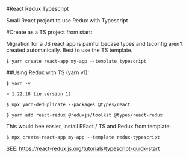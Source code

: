 #React Redux Typescript

Small React project to use Redux with Typescript

#Create as a TS project from start:

Migration for a JS react app is painful becase types and tsconfig aren't created automatically. Best to use the TS template.

```
$ yarn create react-app my-app --template typescript
```

##Using Redux with TS (yarn v1):

```
$ yarn -v

> 1.22.18 (ie version 1)

$ npx yarn-deduplicate --packages @types/react

$ yarn add react-redux @reduxjs/toolkit @types/react-redux
```

This would bee easier, install REact / TS and Redux from template:

```
$ npx create-react-app my-app --template redux-typescript
```

SEE: https://react-redux.js.org/tutorials/typescript-quick-start
